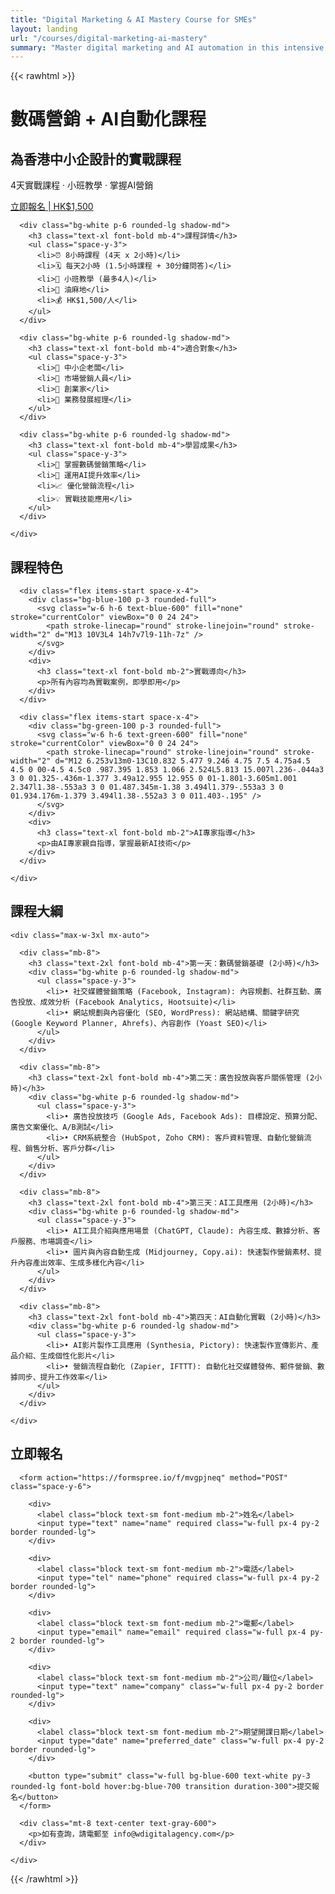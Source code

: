 ```yaml
---
title: "Digital Marketing & AI Mastery Course for SMEs"
layout: landing
url: "/courses/digital-marketing-ai-mastery"
summary: "Master digital marketing and AI automation in this intensive 4-day course designed specifically for Hong Kong SME owners. Learn practical skills in website management, social media, content creation, and AI automation."
---
```


{{< rawhtml >}}

<!-- Hero Section -->
<div class="hero-section bg-gradient-to-r from-blue-600 to-indigo-800 text-white py-20">
  <div class="container mx-auto px-4">
    <div class="max-w-3xl mx-auto text-center">
      <h1 class="text-4xl md:text-5xl font-bold mb-6">數碼營銷 + AI自動化課程</h1>
      <h2 class="text-2xl md:text-3xl mb-8">為香港中小企設計的實戰課程</h2>
      <p class="text-xl mb-8">4天實戰課程 · 小班教學 · 掌握AI營銷</p>
      <a href="#apply" class="bg-white text-blue-600 px-8 py-4 rounded-lg font-bold text-lg hover:bg-blue-50 transition duration-300">立即報名 | HK$1,500</a>
    </div>
  </div>
</div>

<!-- Basic Info Section -->
<div class="py-16 bg-gray-50">
  <div class="container mx-auto px-4">
    <div class="grid md:grid-cols-3 gap-8">

      <div class="bg-white p-6 rounded-lg shadow-md">
        <h3 class="text-xl font-bold mb-4">課程詳情</h3>
        <ul class="space-y-3">
          <li>⏰ 8小時課程 (4天 x 2小時)</li>
          <li>🗓️ 每天2小時 (1.5小時課程 + 30分鐘問答)</li>
          <li>👥 小班教學 (最多4人)</li>
          <li>📍 油麻地</li>
          <li>💰 HK$1,500/人</li>
        </ul>
      </div>

      <div class="bg-white p-6 rounded-lg shadow-md">
        <h3 class="text-xl font-bold mb-4">適合對象</h3>
        <ul class="space-y-3">
          <li>🏢 中小企老闆</li>
          <li>📱 市場營銷人員</li>
          <li>🚀 創業家</li>
          <li>💼 業務發展經理</li>
        </ul>
      </div>

      <div class="bg-white p-6 rounded-lg shadow-md">
        <h3 class="text-xl font-bold mb-4">學習成果</h3>
        <ul class="space-y-3">
          <li>🎯 掌握數碼營銷策略</li>
          <li>🤖 運用AI提升效率</li>
          <li>📈 優化營銷流程</li>
          <li>💡 實戰技能應用</li>
        </ul>
      </div>

    </div>
  </div>
</div>

<!-- Special Features -->
<div class="py-16">
  <div class="container mx-auto px-4">
    <h2 class="text-3xl font-bold text-center mb-12">課程特色</h2>
    <div class="grid md:grid-cols-2 gap-8">

      <div class="flex items-start space-x-4">
        <div class="bg-blue-100 p-3 rounded-full">
          <svg class="w-6 h-6 text-blue-600" fill="none" stroke="currentColor" viewBox="0 0 24 24">
            <path stroke-linecap="round" stroke-linejoin="round" stroke-width="2" d="M13 10V3L4 14h7v7l9-11h-7z" />
          </svg>
        </div>
        <div>
          <h3 class="text-xl font-bold mb-2">實戰導向</h3>
          <p>所有內容均為實戰案例，即學即用</p>
        </div>
      </div>

      <div class="flex items-start space-x-4">
        <div class="bg-green-100 p-3 rounded-full">
          <svg class="w-6 h-6 text-green-600" fill="none" stroke="currentColor" viewBox="0 0 24 24">
            <path stroke-linecap="round" stroke-linejoin="round" stroke-width="2" d="M12 6.253v13m0-13C10.832 5.477 9.246 4.75 7.5 4.75a4.5 4.5 0 00-4.5 4.5c0 .987.395 1.853 1.066 2.524L5.813 15.007l.236-.044a3 3 0 01.325-.436m-1.377 3.49a12.955 12.955 0 01-1.801-3.605m1.001 2.347l1.38-.553a3 3 0 01.487.345m-1.38 3.494l1.379-.553a3 3 0 01.934.176m-1.379 3.494l1.38-.552a3 3 0 011.403-.195" />
          </svg>
        </div>
        <div>
          <h3 class="text-xl font-bold mb-2">AI專家指導</h3>
          <p>由AI專家親自指導，掌握最新AI技術</p>
        </div>
      </div>

    </div>
  </div>
</div>

<!-- Curriculum Section -->
<div class="py-16 bg-gray-50">
  <div class="container mx-auto px-4">
    <h2 class="text-3xl font-bold text-center mb-12">課程大綱</h2>

    <div class="max-w-3xl mx-auto">

      <div class="mb-8">
        <h3 class="text-2xl font-bold mb-4">第一天：數碼營銷基礎 (2小時)</h3>
        <div class="bg-white p-6 rounded-lg shadow-md">
          <ul class="space-y-3">
            <li>• 社交媒體營銷策略 (Facebook, Instagram): 內容規劃、社群互動、廣告投放、成效分析 (Facebook Analytics, Hootsuite)</li>
            <li>• 網站規劃與內容優化 (SEO, WordPress): 網站結構、關鍵字研究 (Google Keyword Planner, Ahrefs)、內容創作 (Yoast SEO)</li>
          </ul>
        </div>
      </div>

      <div class="mb-8">
        <h3 class="text-2xl font-bold mb-4">第二天：廣告投放與客戶關係管理 (2小時)</h3>
        <div class="bg-white p-6 rounded-lg shadow-md">
          <ul class="space-y-3">
            <li>• 廣告投放技巧 (Google Ads, Facebook Ads): 目標設定、預算分配、廣告文案優化、A/B測試</li>
            <li>• CRM系統整合 (HubSpot, Zoho CRM): 客戶資料管理、自動化營銷流程、銷售分析、客戶分群</li>
          </ul>
        </div>
      </div>

      <div class="mb-8">
        <h3 class="text-2xl font-bold mb-4">第三天：AI工具應用 (2小時)</h3>
        <div class="bg-white p-6 rounded-lg shadow-md">
          <ul class="space-y-3">
            <li>• AI工具介紹與應用場景 (ChatGPT, Claude): 內容生成、數據分析、客戶服務、市場調查</li>
            <li>• 圖片與內容自動生成 (Midjourney, Copy.ai): 快速製作營銷素材、提升內容產出效率、生成多樣化內容</li>
          </ul>
        </div>
      </div>

      <div class="mb-8">
        <h3 class="text-2xl font-bold mb-4">第四天：AI自動化實戰 (2小時)</h3>
        <div class="bg-white p-6 rounded-lg shadow-md">
          <ul class="space-y-3">
            <li>• AI影片製作工具應用 (Synthesia, Pictory): 快速製作宣傳影片、產品介紹、生成個性化影片</li>
            <li>• 營銷流程自動化 (Zapier, IFTTT): 自動化社交媒體發佈、郵件營銷、數據同步、提升工作效率</li>
          </ul>
        </div>
      </div>

    </div>
  </div>
</div>

<!-- Contact and Application Section -->
<div id="apply" class="py-16">
  <div class="container mx-auto px-4">
    <div class="max-w-2xl mx-auto">
      <h2 class="text-3xl font-bold text-center mb-12">立即報名</h2>

      <form action="https://formspree.io/f/mvgpjneq" method="POST" class="space-y-6">

        <div>
          <label class="block text-sm font-medium mb-2">姓名</label>
          <input type="text" name="name" required class="w-full px-4 py-2 border rounded-lg">
        </div>

        <div>
          <label class="block text-sm font-medium mb-2">電話</label>
          <input type="tel" name="phone" required class="w-full px-4 py-2 border rounded-lg">
        </div>

        <div>
          <label class="block text-sm font-medium mb-2">電郵</label>
          <input type="email" name="email" required class="w-full px-4 py-2 border rounded-lg">
        </div>

        <div>
          <label class="block text-sm font-medium mb-2">公司/職位</label>
          <input type="text" name="company" class="w-full px-4 py-2 border rounded-lg">
        </div>

        <div>
          <label class="block text-sm font-medium mb-2">期望開課日期</label>
          <input type="date" name="preferred_date" class="w-full px-4 py-2 border rounded-lg">
        </div>

        <button type="submit" class="w-full bg-blue-600 text-white py-3 rounded-lg font-bold hover:bg-blue-700 transition duration-300">提交報名</button>
      </form>

      <div class="mt-8 text-center text-gray-600">
        <p>如有查詢，請電郵至 info@wdigitalagency.com</p>
      </div>

    </div>
  </div>
</div>

{{< /rawhtml >}}